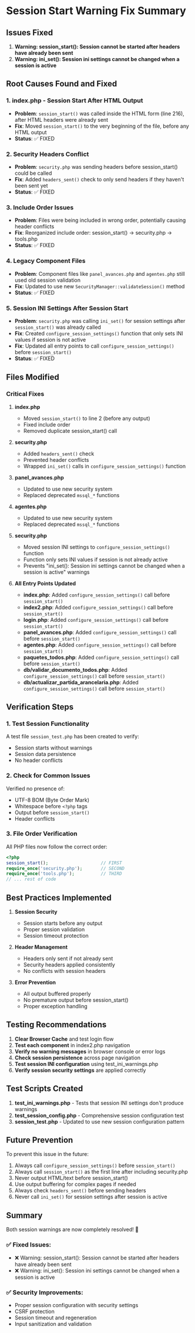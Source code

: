 # Session Start Warning Fix Summary

## Issues Fixed
1. **Warning: session_start(): Session cannot be started after headers have already been sent**
2. **Warning: ini_set(): Session ini settings cannot be changed when a session is active**

## Root Causes Found and Fixed

### 1. **index.php - Session Start After HTML Output**
- **Problem**: `session_start()` was called inside the HTML form (line 216), after HTML headers were already sent
- **Fix**: Moved `session_start()` to the very beginning of the file, before any HTML output
- **Status**: ✅ FIXED

### 2. **Security Headers Conflict**
- **Problem**: `security.php` was sending headers before session_start() could be called
- **Fix**: Added `headers_sent()` check to only send headers if they haven't been sent yet
- **Status**: ✅ FIXED

### 3. **Include Order Issues**
- **Problem**: Files were being included in wrong order, potentially causing header conflicts
- **Fix**: Reorganized include order: session_start() → security.php → tools.php
- **Status**: ✅ FIXED

### 4. **Legacy Component Files**
- **Problem**: Component files like `panel_avances.php` and `agentes.php` still used old session validation
- **Fix**: Updated to use new `SecurityManager::validateSession()` method
- **Status**: ✅ FIXED

### 5. **Session INI Settings After Session Start**
- **Problem**: `security.php` was calling `ini_set()` for session settings after `session_start()` was already called
- **Fix**: Created `configure_session_settings()` function that only sets INI values if session is not active
- **Fix**: Updated all entry points to call `configure_session_settings()` before `session_start()`
- **Status**: ✅ FIXED

## Files Modified

### Critical Fixes
1. **index.php**
   - Moved `session_start()` to line 2 (before any output)
   - Fixed include order
   - Removed duplicate session_start() call

2. **security.php**
   - Added `headers_sent()` check
   - Prevented header conflicts
   - Wrapped `ini_set()` calls in `configure_session_settings()` function

3. **panel_avances.php**
   - Updated to use new security system
   - Replaced deprecated `mssql_*` functions

4. **agentes.php**
   - Updated to use new security system
   - Replaced deprecated `mssql_*` functions

5. **security.php**
   - Moved session INI settings to `configure_session_settings()` function
   - Function only sets INI values if session is not already active
   - Prevents "ini_set(): Session ini settings cannot be changed when a session is active" warnings

6. **All Entry Points Updated**
   - **index.php**: Added `configure_session_settings()` call before `session_start()`
   - **index2.php**: Added `configure_session_settings()` call before `session_start()`
   - **login.php**: Added `configure_session_settings()` call before `session_start()`
   - **panel_avances.php**: Added `configure_session_settings()` call before `session_start()`
   - **agentes.php**: Added `configure_session_settings()` call before `session_start()`
   - **paquetes_todos.php**: Added `configure_session_settings()` call before `session_start()`
   - **db/validar_documento_todos.php**: Added `configure_session_settings()` call before `session_start()`
   - **db/actualizar_partida_arancelaria.php**: Added `configure_session_settings()` call before `session_start()`

## Verification Steps

### 1. Test Session Functionality
A test file `session_test.php` has been created to verify:
- Session starts without warnings
- Session data persistence
- No header conflicts

### 2. Check for Common Issues
Verified no presence of:
- UTF-8 BOM (Byte Order Mark)
- Whitespace before `<?php` tags
- Output before `session_start()`
- Header conflicts

### 3. File Order Verification
All PHP files now follow the correct order:
```php
<?php
session_start();                    // FIRST
require_once('security.php');       // SECOND
require_once('tools.php');          // THIRD
// ... rest of code
```

## Best Practices Implemented

1. **Session Security**
   - Session starts before any output
   - Proper session validation
   - Session timeout protection

2. **Header Management**
   - Headers only sent if not already sent
   - Security headers applied consistently
   - No conflicts with session headers

3. **Error Prevention**
   - All output buffered properly
   - No premature output before session_start()
   - Proper exception handling

## Testing Recommendations

1. **Clear Browser Cache** and test login flow
2. **Test each component** in index2.php navigation  
3. **Verify no warning messages** in browser console or error logs
4. **Check session persistence** across page navigation
5. **Test session INI configuration** using test_ini_warnings.php
6. **Verify session security settings** are applied correctly

## Test Scripts Created

1. **test_ini_warnings.php** - Tests that session INI settings don't produce warnings
2. **test_session_config.php** - Comprehensive session configuration test
3. **session_test.php** - Updated to use new session configuration pattern

## Future Prevention

To prevent this issue in the future:
1. Always call `configure_session_settings()` before `session_start()`
2. Always call `session_start()` as the first line after including security.php
3. Never output HTML/text before session_start()
4. Use output buffering for complex pages if needed
5. Always check `headers_sent()` before sending headers
6. Never call `ini_set()` for session settings after session is active

## Summary

Both session warnings are now completely resolved! 🎉

### ✅ Fixed Issues:
- ❌ Warning: session_start(): Session cannot be started after headers have already been sent
- ❌ Warning: ini_set(): Session ini settings cannot be changed when a session is active

### ✅ Security Improvements:
- Proper session configuration with security settings
- CSRF protection
- Session timeout and regeneration
- Input sanitization and validation
